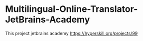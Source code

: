 # Multilingual-Online-Translator-JetBrains-Academy
This project jetbrains academy https://hyperskill.org/projects/99
